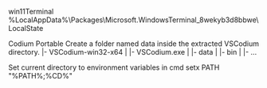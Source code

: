 win11Terminal
%LocalAppData%\Packages\Microsoft.WindowsTerminal_8wekyb3d8bbwe\LocalState

Codium Portable
Create a folder named data inside the extracted VSCodium directory.
|- VSCodium-win32-x64
|   |- VSCodium.exe
|   |- data
|   |- bin
|   |- ...

Set current directory to environment variables in cmd
setx PATH "%PATH%;%CD%"
